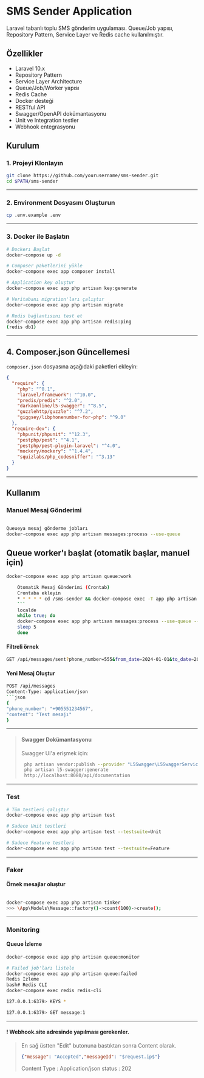 # SMS Sender Application

Laravel tabanlı toplu SMS gönderim uygulaması. Queue/Job yapısı, Repository Pattern, Service Layer ve Redis cache kullanılmıştır.

## Özellikler

-  Laravel 10.x
-  Repository Pattern
-  Service Layer Architecture
-  Queue/Job/Worker yapısı
-  Redis Cache
-  Docker desteği
-  RESTful API
-  Swagger/OpenAPI dokümantasyonu
-  Unit ve Integration testler
-  Webhook entegrasyonu

## Kurulum

### 1. Projeyi Klonlayın
```bash
git clone https://github.com/yourusername/sms-sender.git
cd $PATH/sms-sender
```
----
### 2. Environment Dosyasını Oluşturun
```bash
cp .env.example .env
```
----
### 3. Docker ile Başlatın
```bash
# Dockerı Başlat
docker-compose up -d

# Composer paketlerini yükle
docker-compose exec app composer install

# Application key oluştur
docker-compose exec app php artisan key:generate

# Veritabanı migration'ları çalıştır
docker-compose exec app php artisan migrate

# Redis bağlantısını test et
docker-compose exec app php artisan redis:ping
(redis db1)
```
----------
## 4. Composer.json Güncellemesi

`composer.json` dosyasına aşağıdaki paketleri ekleyin:
```json
{
  "require": {
    "php": "^8.1",
    "laravel/framework": "^10.0",
    "predis/predis": "^2.0",
    "darkaonline/l5-swagger": "^8.5",
    "guzzlehttp/guzzle": "^7.2", 
    "giggsey/libphonenumber-for-php": "^9.0"
  },
  "require-dev": {
    "phpunit/phpunit": "^12.3",
    "pestphp/pest": "^4.1",
    "pestphp/pest-plugin-laravel": "^4.0",
    "mockery/mockery": "^1.4.4",
    "squizlabs/php_codesniffer": "^3.13"
  }
}
```
---------
## Kullanım
### Manuel Mesaj Gönderimi
```bash

Queueya mesaj gönderme jobları
docker-compose exec app php artisan messages:process --use-queue
```

## Queue worker'ı başlat (otomatik başlar, manuel için)
```bash
docker-compose exec app php artisan queue:work

    Otomatik Mesaj Gönderimi (Crontab)
    Crontaba ekleyin
    * * * * * cd /sms-sender && docker-compose exec -T app php artisan messages:process --use-queue >> /dev/null 2>&1
    ``` 
    localde
    while true; do
    docker-compose exec app php artisan messages:process --use-queue --limit=2
    sleep 5
    done
```
#### Filtreli örnek

```bash
GET /api/messages/sent?phone_number=555&from_date=2024-01-01&to_date=2024-12-31&per_page=20
```
#### Yeni Mesaj Oluştur
```bash
POST /api/messages
Content-Type: application/json
```json
{
"phone_number": "+905551234567",
"content": "Test mesajı"
}
```
-------
>  #### Swagger Dokümantasyonu
>Swagger UI'a erişmek için:
> ```bash
>  php artisan vendor:publish --provider "L5Swagger\L5SwaggerServiceProvider"
>  php artisan l5-swagger:generate
>  http://localhost:8080/api/documentation
> ```
-------
### Test
```bash
# Tüm testleri çalıştır
docker-compose exec app php artisan test

# Sadece Unit testleri
docker-compose exec app php artisan test --testsuite=Unit

# Sadece Feature testleri
docker-compose exec app php artisan test --testsuite=Feature
```
------
### Faker
#### Örnek mesajlar oluştur
```bash

docker-compose exec app php artisan tinker
>>> \App\Models\Message::factory()->count(100)->create();
```
--------
### Monitoring
#### Queue İzleme
```bash Queue durumunu kontrol et
docker-compose exec app php artisan queue:monitor

# Failed job'ları listele
docker-compose exec app php artisan queue:failed
Redis İzleme
bash# Redis CLI
docker-compose exec redis redis-cli

127.0.0.1:6379> KEYS *

127.0.0.1:6379> GET message:1

```

-----------------
 #### ! Webhook.site adresinde yapılması gerekenler.
>  En sağ üstten "Edit" butonuna bastıktan sonra
> Content olarak.
> ```json
> {"message": "Accepted","messageId": "$request.ip$"}
> ```
> Content Type : Application/json
> status : 202 

